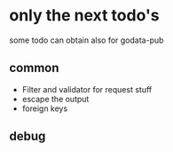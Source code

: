 # only the next todo's
some todo can obtain also for godata-pub
## common
- Filter and validator for request stuff
- escape the output
- foreign keys
## debug

